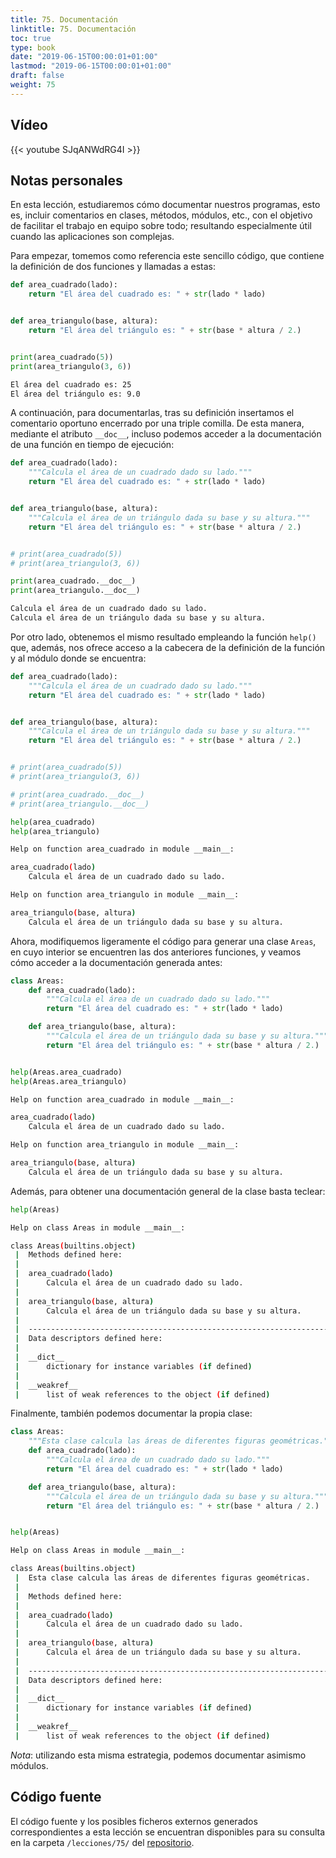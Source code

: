 ```yaml
---
title: 75. Documentación
linktitle: 75. Documentación
toc: true
type: book
date: "2019-06-15T00:00:01+01:00"
lastmod: "2019-06-15T00:00:01+01:00"
draft: false
weight: 75
---
```


## Vídeo

{{< youtube SJqANWdRG4I >}}

## Notas personales

En esta lección, estudiaremos cómo documentar nuestros programas, esto es, incluir comentarios en clases, métodos, módulos, etc., con el objetivo de facilitar el trabajo en equipo sobre todo; resultando especialmente útil cuando las aplicaciones son complejas.

Para empezar, tomemos como referencia este sencillo código, que contiene la definición de dos funciones y llamadas a estas:

```python
def area_cuadrado(lado):
    return "El área del cuadrado es: " + str(lado * lado)


def area_triangulo(base, altura):
    return "El área del triángulo es: " + str(base * altura / 2.)


print(area_cuadrado(5))
print(area_triangulo(3, 6))
```

```bash
El área del cuadrado es: 25
El área del triángulo es: 9.0
```

A continuación, para documentarlas, tras su definición insertamos el comentario oportuno encerrado por una triple comilla. De esta manera, mediante el atributo `__doc__`, incluso podemos acceder a la documentación de una función en tiempo de ejecución:

```python
def area_cuadrado(lado):
    """Calcula el área de un cuadrado dado su lado."""
    return "El área del cuadrado es: " + str(lado * lado)


def area_triangulo(base, altura):
    """Calcula el área de un triángulo dada su base y su altura."""
    return "El área del triángulo es: " + str(base * altura / 2.)


# print(area_cuadrado(5))
# print(area_triangulo(3, 6))

print(area_cuadrado.__doc__)
print(area_triangulo.__doc__)
```

```bash
Calcula el área de un cuadrado dado su lado.
Calcula el área de un triángulo dada su base y su altura.
```

Por otro lado, obtenemos el mismo resultado empleando la función `help()` que, además, nos ofrece acceso a la cabecera de la definición de la función y al módulo donde se encuentra:

```python
def area_cuadrado(lado):
    """Calcula el área de un cuadrado dado su lado."""
    return "El área del cuadrado es: " + str(lado * lado)


def area_triangulo(base, altura):
    """Calcula el área de un triángulo dada su base y su altura."""
    return "El área del triángulo es: " + str(base * altura / 2.)


# print(area_cuadrado(5))
# print(area_triangulo(3, 6))

# print(area_cuadrado.__doc__)
# print(area_triangulo.__doc__)

help(area_cuadrado)
help(area_triangulo)
```

```bash
Help on function area_cuadrado in module __main__:

area_cuadrado(lado)
    Calcula el área de un cuadrado dado su lado.

Help on function area_triangulo in module __main__:

area_triangulo(base, altura)
    Calcula el área de un triángulo dada su base y su altura.
```

Ahora, modifiquemos ligeramente el código para generar una clase `Areas`, en cuyo interior se encuentren las dos anteriores funciones, y veamos cómo acceder a la documentación generada antes:

```python
class Areas:
    def area_cuadrado(lado):
        """Calcula el área de un cuadrado dado su lado."""
        return "El área del cuadrado es: " + str(lado * lado)

    def area_triangulo(base, altura):
        """Calcula el área de un triángulo dada su base y su altura."""
        return "El área del triángulo es: " + str(base * altura / 2.)


help(Areas.area_cuadrado)
help(Areas.area_triangulo)
```

```bash
Help on function area_cuadrado in module __main__:

area_cuadrado(lado)
    Calcula el área de un cuadrado dado su lado.

Help on function area_triangulo in module __main__:

area_triangulo(base, altura)
    Calcula el área de un triángulo dada su base y su altura.
```

Además, para obtener una documentación general de la clase basta teclear:

```python
help(Areas)
```

```bash
Help on class Areas in module __main__:

class Areas(builtins.object)
 |  Methods defined here:
 |  
 |  area_cuadrado(lado)
 |      Calcula el área de un cuadrado dado su lado.
 |  
 |  area_triangulo(base, altura)
 |      Calcula el área de un triángulo dada su base y su altura.
 |  
 |  ----------------------------------------------------------------------
 |  Data descriptors defined here:
 |  
 |  __dict__
 |      dictionary for instance variables (if defined)
 |  
 |  __weakref__
 |      list of weak references to the object (if defined)
```

Finalmente, también podemos documentar la propia clase:

```python
class Areas:
    """Esta clase calcula las áreas de diferentes figuras geométricas."""
    def area_cuadrado(lado):
        """Calcula el área de un cuadrado dado su lado."""
        return "El área del cuadrado es: " + str(lado * lado)

    def area_triangulo(base, altura):
        """Calcula el área de un triángulo dada su base y su altura."""
        return "El área del triángulo es: " + str(base * altura / 2.)


help(Areas)
```

```bash
Help on class Areas in module __main__:

class Areas(builtins.object)
 |  Esta clase calcula las áreas de diferentes figuras geométricas.
 |  
 |  Methods defined here:
 |  
 |  area_cuadrado(lado)
 |      Calcula el área de un cuadrado dado su lado.
 |  
 |  area_triangulo(base, altura)
 |      Calcula el área de un triángulo dada su base y su altura.
 |  
 |  ----------------------------------------------------------------------
 |  Data descriptors defined here:
 |  
 |  __dict__
 |      dictionary for instance variables (if defined)
 |  
 |  __weakref__
 |      list of weak references to the object (if defined)
```

*Nota*: utilizando esta misma estrategia, podemos documentar asimismo módulos.

## Código fuente

El código fuente y los posibles ficheros externos generados correspondientes a esta lección se encuentran disponibles para su consulta en la carpeta `/lecciones/75/` del [repositorio](https://github.com/ImAlexisSaez/curso-python-desde-0).

